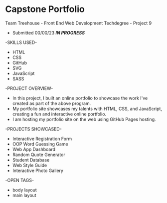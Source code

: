 # Capstone Portfolio

Team Treehouse - Front End Web Development Techdegree - Project 9
* Submitted 00/00/23 ***IN PROGRESS***

-SKILLS USED-
* HTML
* CSS
* GitHub
* SVG
* JavaScript
* SASS

-PROJECT OVERVIEW-
* In this project, I built an online portfolio to showcase the work I've created as part of the above program.
* My portfolio site showcases my talents with HTML, CSS, and JavaScript, creating a fun and interactive online portfolio.
* I am hosting my portfolio site on the web using GitHub Pages hosting.

-PROJECTS SHOWCASED-
* Interactive Registration Form
* OOP Word Guessing Game
* Web App Dashboard
* Random Quote Generator
* Student Database
* Web Style Guide
* Interactive Photo Gallery

-OPEN TAGS-
* body layout
* main layout
